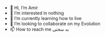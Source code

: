 - 👋 Hi, I’m Amir
- 👀 I’m interested in nothing
- 🌱 I’m currently learning how to live
- 💞️ I’m looking to collaborate on my Evolution
- 📫 How to reach me به سختی

<!---
A0M1R/A0M1R is a ✨ special ✨ repository because its `README.md` (this file) appears on your GitHub profile.
You can click the Preview link to take a look at your changes.
--->
